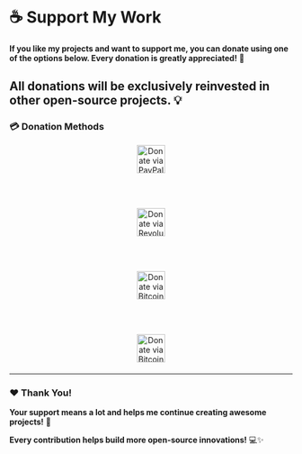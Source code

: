 # ☕ Support My Work

**If you like my projects and want to support me, you can donate using one of the options below. Every donation is greatly appreciated!** 🙌

## **All donations will be exclusively reinvested in other open-source projects.** 💡


### 💳 Donation Methods

<div align="center" style="margin-bottom: 20px;">
  
  <a href="https://paypal.me/GabrielPolverini?country.x=IT&locale.x=it_IT" target="_blank" style="margin: 10px;">
    <img src="https://img.shields.io/badge/Donate%20-PayPal-0070BA?style=for-the-badge&logo=paypal&logoColor=white" height="50" alt="Donate via PayPal" />
  </a>
  
  <br><br>
  
  <a href="https://revolut.me/ilgabry2" target="_blank" style="margin: 10px;">
    <img src="https://img.shields.io/badge/Donate%20-Revolut-0075EB?style=for-the-badge&logo=revolut&logoColor=white" height="50" alt="Donate via Revolut" />
  </a>
  
  <br><br>
  
  <a href="ciao.com" target="_blank" style="margin: 10px;">
    <img src="https://img.shields.io/badge/Donate%20-Bitcoin-F7931A?style=for-the-badge&logo=bitcoin&logoColor=white" height="50" alt="Donate via Bitcoin" />
  </a>
  
  <br><br>
  
  <a href="ciaone.com" target="_blank" style="margin: 10px;">
    <img src="https://img.shields.io/badge/Donate%20-Bitcoin%20Cash-0AC18E?style=for-the-badge&logo=bitcoincash&logoColor=white" height="50" alt="Donate via Bitcoin Cash" />
  </a>
  
</div>

---

### ❤️ Thank You!
**Your support means a lot and helps me continue creating awesome projects!** 🚀

**Every contribution helps build more open-source innovations!** 💻✨
